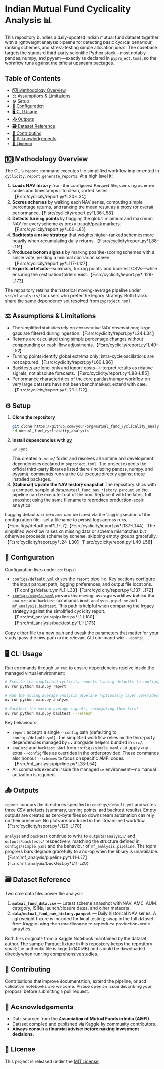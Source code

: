 # Indian Mutual Fund Cyclicality Analysis 📊

This repository bundles a daily-updated Indian mutual fund dataset together with a lightweight analysis pipeline for detecting
basic cyclical behaviour, ranking schemes, and stress-testing simple allocation ideas. The codebase targets the standard
third-party scientific Python stack—most notably pandas, numpy, and pyyaml—exactly as declared in `pyproject.toml`, so the
workflow runs against the official upstream packages.

## Table of Contents

- [🔟 Methodology Overview](#-methodology-overview)
- [⚖️ Assumptions & Limitations](#️-assumptions--limitations)
- [⚙️ Setup](#️-setup)
- [🧾 Configuration](#-configuration)
- [🖥️ CLI Usage](#️-cli-usage)
- [📤 Outputs](#-outputs)
- [🗃️ Dataset Reference](#️-dataset-reference)
- [🤝 Contributing](#-contributing)
- [🙏 Acknowledgements](#-acknowledgements)
- [📄 License](#-license)

## 🔟 Methodology Overview

The CLI’s `report` command executes the simplified workflow implemented in `cyclicity.report.generate_reports`. At a high level
it:

1. **Loads NAV history** from the configured Parquet file, coercing scheme codes and timestamps into clean, sorted series.【F:src/cyclicity/report.py†L20-L34】
2. **Scores schemes** by walking each NAV series, computing simple percentage returns, and ranking the mean result as a proxy for
   overall performance.【F:src/cyclicity/report.py†L36-L58】
3. **Detects turning points** by flagging the global minimum and maximum NAV for every scheme as proxy trough/peak markers.【F:src/cyclicity/report.py†L60-L86】
4. **Backtests a naive strategy** that weights higher-ranked schemes more heavily when accumulating daily returns.【F:src/cyclicity/report.py†L88-L115】
5. **Produces bottom signals** by marking positive-scoring schemes with a single vote, yielding a minimal contrarian screen.【F:src/cyclicity/report.py†L117-L127】
6. **Exports artefacts**—summary, turning points, and backtest CSVs—while ensuring the destination folders exist.【F:src/cyclicity/report.py†L129-L172】

The repository retains the historical moving-average pipeline under `src/mf_analysis/` for users who prefer the legacy strategy.
Both tracks share the same dependency set resolved from `pyproject.toml`.

## ⚖️ Assumptions & Limitations

- The simplified statistics rely on consecutive NAV observations; large gaps are filtered during ingestion.【F:src/cyclicity/report.py†L24-L34】
- Returns are calculated using simple percentage changes without compounding or cash-flow adjustments.【F:src/cyclicity/report.py†L40-L52】
- Turning points identify global extrema only; intra-cycle oscillations are not captured.【F:src/cyclicity/report.py†L60-L86】
- Backtests are long-only and ignore costs—interpret results as relative signals, not absolute forecasts.【F:src/cyclicity/report.py†L88-L115】
- Performance characteristics of the core pandas/numpy workflow on very large datasets have not been benchmarked; extend with care.【F:src/cyclicity/report.py†L20-L172】

## ⚙️ Setup

1. **Clone the repository**
   ```bash
   git clone https://github.com/your-org/mutual_fund_cyclicality_analysis.git
   cd mutual_fund_cyclicality_analysis
   ```
2. **Install dependencies with [uv](https://docs.astral.sh/uv/)**
   ```bash
   uv sync
   ```
   This creates a `.venv/` folder and resolves all runtime and development dependencies declared in `pyproject.toml`. The
   project expects the official third-party libraries listed there (including pandas, numpy, and pyyaml); commands run via the
   CLI execute directly against those installed packages.
3. **(Optional) Update the NAV history snapshot**
   The repository ships with a compact sample at `data/mutual_fund_nav_history.parquet` so the pipeline can be executed out of
   the box. Replace it with the latest full snapshot using the same filename to reproduce production-scale analytics.

Logging defaults to `INFO` and can be tuned via the `logging` section of the configuration file—set a filename to persist logs
across runs.【F:configs/default.yml†L1-L7】【F:src/cyclicity/report.py†L137-L144】 The simplified workflow raises on missing data or
schema mismatches but otherwise proceeds scheme by scheme, skipping empty groups gracefully.【F:src/cyclicity/report.py†L24-L30】【F:src/cyclicity/report.py†L40-L58】

## 🧾 Configuration

Configuration lives under `configs/`:

- [`configs/default.yml`](configs/default.yml) drives the `report` pipeline. Key sections configure the input parquet path,
  logging preferences, and output file locations.【F:configs/default.yml†L1-L33】【F:src/cyclicity/report.py†L137-L172】
- [`configs/simple.yaml`](configs/simple.yaml) powers the moving-average workflow behind the `analyze` and `backtest` commands in
  `mf_analysis.pipeline` and `mf_analysis.backtest`. This path is helpful when comparing the legacy strategy against the
  simplified cyclicity report.【F:src/mf_analysis/pipeline.py†L1-L189】【F:src/mf_analysis/backtest.py†L1-L173】

Copy either file to a new path and tweak the parameters that matter for your study; pass the new path to the relevant CLI command
with `--config`.

## 🖥️ CLI Usage

Run commands through `uv run` to ensure dependencies resolve inside the managed virtual environment:

```bash
# Execute the simplified cyclicity reports (config defaults to configs/default.yml)
uv run python main.py report

# Run the moving-average analysis pipeline (optionally layer overrides afterward)
uv run python main.py analyze

# Backtest the moving-average signals, recomputing them first
uv run python main.py backtest --refresh
```

Key behaviours:

- `report` accepts a single `--config` path (defaulting to `configs/default.yml`). The simplified workflow relies on the
  third-party dependencies managed by `uv` alongside helpers bundled in `src/`.
- `analyze` and `backtest` start from `configs/simple.yaml` and apply any extra `--config` files as overrides in the order
  provided. These commands also honour `--schemes` to focus on specific AMFI codes.【F:src/mf_analysis/pipeline.py†L28-L54】
- All commands execute inside the managed `uv` environment—no manual activation is required.

## 📤 Outputs

`report` honours the directories specified in `configs/default.yml` and writes three CSV artefacts (summary, turning points, and
backtest results). Empty outputs are created as zero-byte files so downstream automation can rely on their presence. No plots are
produced in the streamlined workflow.【F:src/cyclicity/report.py†L129-L170】

`analyze` and `backtest` continue to write to `outputs/analysis/` and `outputs/backtests/` respectively, matching the structure
defined in `configs/simple.yaml` and the behaviour of `mf_analysis.pipeline`. The tqdm progress bars degrade gracefully to a
no-op when the library is unavailable.【F:src/mf_analysis/pipeline.py†L11-L27】【F:src/mf_analysis/backtest.py†L11-L28】

## 🗃️ Dataset Reference

Two core data files power the analysis:

1. **`mutual_fund_data.csv`** — Latest scheme snapshot with NAV, AMC, AUM, category, ISINs, launch/closure dates, and other
   metadata.
2. **`data/mutual_fund_nav_history.parquet`** — Daily historical NAV series. A lightweight fixture is included for local testing;
   swap in the full dataset from Kaggle using the same filename to reproduce production-scale analytics.

Both files originate from a Kaggle Notebook maintained by the dataset author. The sample Parquet fixture in this repository keeps
the repository small; the authentic file is large (≈140 MB) and should be downloaded directly when running comprehensive
studies.

## 🤝 Contributing

Contributions that improve documentation, extend the pipeline, or add validation notebooks are welcome. Please open an issue
describing your proposal before submitting a pull request.

## 🙏 Acknowledgements

- Data sourced from the **Association of Mutual Funds in India (AMFI)**.
- Dataset compiled and published via Kaggle by community contributors.
- **Always consult a financial adviser before making investment decisions.**

## 📄 License

This project is released under the [MIT License](https://opensource.org/licenses/MIT).
